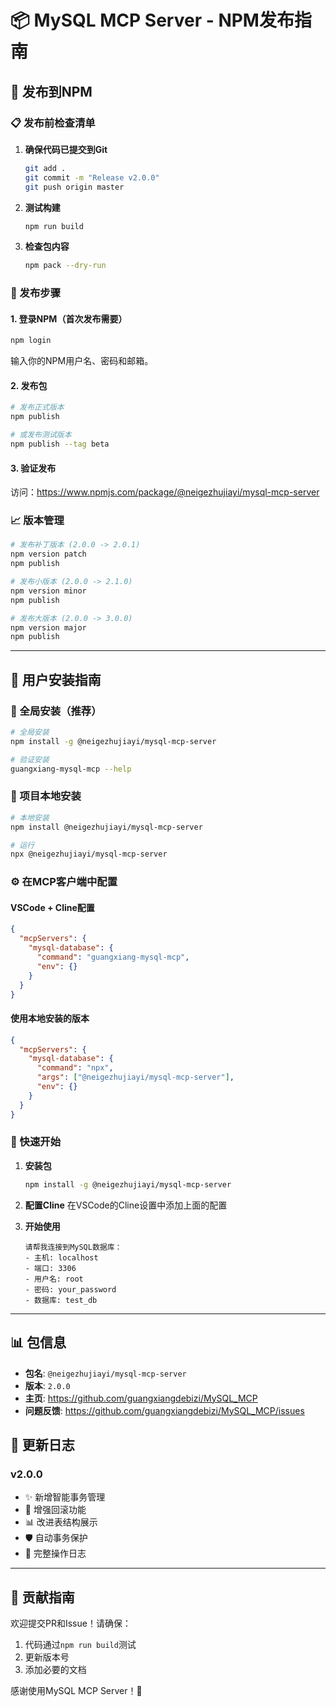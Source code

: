 # 📦 MySQL MCP Server - NPM发布指南

## 🚀 发布到NPM

### 📋 发布前检查清单

1. **确保代码已提交到Git**
   ```bash
   git add .
   git commit -m "Release v2.0.0"
   git push origin master
   ```

2. **测试构建**
   ```bash
   npm run build
   ```

3. **检查包内容**
   ```bash
   npm pack --dry-run
   ```

### 🔑 发布步骤

#### 1. 登录NPM（首次发布需要）
```bash
npm login
```
输入你的NPM用户名、密码和邮箱。

#### 2. 发布包
```bash
# 发布正式版本
npm publish

# 或发布测试版本
npm publish --tag beta
```

#### 3. 验证发布
访问：https://www.npmjs.com/package/@neigezhujiayi/mysql-mcp-server

### 📈 版本管理

```bash
# 发布补丁版本 (2.0.0 -> 2.0.1)
npm version patch
npm publish

# 发布小版本 (2.0.0 -> 2.1.0)
npm version minor
npm publish

# 发布大版本 (2.0.0 -> 3.0.0)
npm version major
npm publish
```

---

## 👥 用户安装指南

### 🎯 全局安装（推荐）

```bash
# 全局安装
npm install -g @neigezhujiayi/mysql-mcp-server

# 验证安装
guangxiang-mysql-mcp --help
```

### 📍 项目本地安装

```bash
# 本地安装
npm install @neigezhujiayi/mysql-mcp-server

# 运行
npx @neigezhujiayi/mysql-mcp-server
```

### ⚙️ 在MCP客户端中配置

#### VSCode + Cline配置
```json
{
  "mcpServers": {
    "mysql-database": {
      "command": "guangxiang-mysql-mcp",
      "env": {}
    }
  }
}
```

#### 使用本地安装的版本
```json
{
  "mcpServers": {
    "mysql-database": {
      "command": "npx",
      "args": ["@neigezhujiayi/mysql-mcp-server"],
      "env": {}
    }
  }
}
```

### 🔧 快速开始

1. **安装包**
   ```bash
   npm install -g @neigezhujiayi/mysql-mcp-server
   ```

2. **配置Cline**
   在VSCode的Cline设置中添加上面的配置

3. **开始使用**
   ```
   请帮我连接到MySQL数据库：
   - 主机: localhost
   - 端口: 3306
   - 用户名: root
   - 密码: your_password
   - 数据库: test_db
   ```

---

## 📊 包信息

- **包名**: `@neigezhujiayi/mysql-mcp-server`
- **版本**: `2.0.0`
- **主页**: https://github.com/guangxiangdebizi/MySQL_MCP
- **问题反馈**: https://github.com/guangxiangdebizi/MySQL_MCP/issues

## 🔄 更新日志

### v2.0.0
- ✨ 新增智能事务管理
- 🔄 增强回滚功能
- 📊 改进表结构展示
- 🛡️ 自动事务保护
- 📝 完整操作日志

---

## 🤝 贡献指南

欢迎提交PR和Issue！请确保：
1. 代码通过`npm run build`测试
2. 更新版本号
3. 添加必要的文档

感谢使用MySQL MCP Server！🚀 